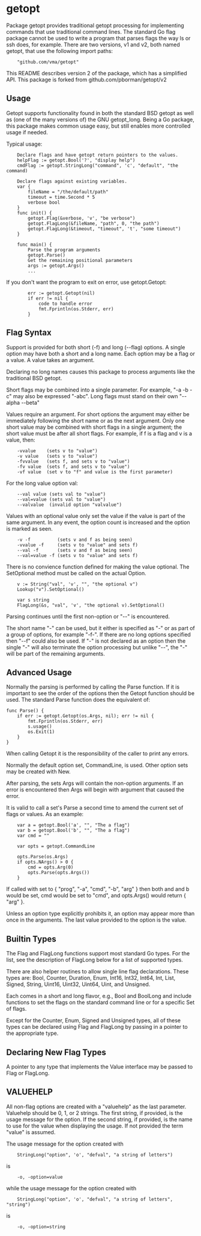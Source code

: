 # getopt

Package getopt provides traditional getopt processing for implementing
commands that use traditional command lines.  The standard Go flag package
cannot be used to write a program that parses flags the way ls or ssh does,
for example.  There are two versions, v1 and v2, both named getopt, that
use the following import paths:

```
	"github.com/vma/getopt"
```

This README describes version 2 of the package, which has a simplified API.
This package is forked from github.com/pborman/getopt/v2

## Usage

Getopt supports functionality found in both the standard BSD getopt as well
as (one of the many versions of) the GNU getopt\_long.  Being a Go package,
this package makes common usage easy, but still enables more controlled usage
if needed.

Typical usage:

```
	Declare flags and have getopt return pointers to the values.
	helpFlag := getopt.Bool('?', "display help")
	cmdFlag := getopt.StringLong("command", 'c', "default", "the command)

	Declare flags against existing variables.
	var {
		fileName = "/the/default/path"
		timeout = time.Second * 5
		verbose bool
	}
	func init() {
		getopt.Flag(&verbose, 'v', "be verbose")
		getopt.FlagLong(&fileName, "path", 0, "the path")
		getopt.FlagLong(&timeout, "timeout", 't', "some timeout")
	}

	func main() {
		Parse the program arguments
		getopt.Parse()
		Get the remaining positional parameters
		args := getopt.Args()
		...
```

If you don't want the program to exit on error, use getopt.Getopt:

```
		err := getopt.Getopt(nil)
		if err != nil {
			code to handle error
			fmt.Fprintln(os.Stderr, err)
		}
```

## Flag Syntax

Support is provided for both short (-f) and long (--flag) options.  A single
option may have both a short and a long name.  Each option may be a flag or a
value.  A value takes an argument.

Declaring no long names causes this package to process arguments like the
traditional BSD getopt.

Short flags may be combined into a single parameter.  For example, "-a -b -c"
may also be expressed "-abc".  Long flags must stand on their own "--alpha
--beta"

Values require an argument.  For short options the argument may either be
immediately following the short name or as the next argument.  Only one short
value may be combined with short flags in a single argument; the short value
must be after all short flags.  For example, if f is a flag and v is a value,
then:

```
	-vvalue    (sets v to "value")
	-v value   (sets v to "value")
	-fvvalue   (sets f, and sets v to "value")
	-fv value  (sets f, and sets v to "value")
	-vf value  (set v to "f" and value is the first parameter)
```

For the long value option val:

```
	--val value (sets val to "value")
	--val=value (sets val to "value")
	--valvalue  (invalid option "valvalue")
```

Values with an optional value only set the value if the value is part of the
same argument.  In any event, the option count is increased and the option is
marked as seen.

```
	-v -f          (sets v and f as being seen)
	-vvalue -f     (sets v to "value" and sets f)
	--val -f       (sets v and f as being seen)
	--val=value -f (sets v to "value" and sets f)
```

There is no convience function defined for making the value optional.  The
SetOptional method must be called on the actual Option.

```
	v := String("val", 'v', "", "the optional v")
	Lookup("v").SetOptional()

	var s string
	FlagLong(&s, "val", 'v', "the optional v).SetOptional()
```

Parsing continues until the first non-option or "--" is encountered.

The short name "-" can be used, but it either is specified as "-" or as part
of a group of options, for example "-f-".  If there are no long options
specified then "--f" could also be used.  If "-" is not declared as an option
then the single "-" will also terminate the option processing but unlike
"--", the "-" will be part of the remaining arguments.

## Advanced Usage

Normally the parsing is performed by calling the Parse function.  If it is
important to see the order of the options then the Getopt function should be
used.  The standard Parse function does the equivalent of:

```
func Parse() {
	if err := getopt.Getopt(os.Args, nil); err != nil {
		fmt.Fprintln(os.Stderr, err)
		s.usage()
		os.Exit(1)
	}
}
```

When calling Getopt it is the responsibility of the caller to print any
errors.

Normally the default option set, CommandLine, is used.  Other option sets may
be created with New.

After parsing, the sets Args will contain the non-option arguments.  If an
error is encountered then Args will begin with argument that caused the
error.

It is valid to call a set's Parse a second time to amend the current set of
flags or values.  As an example:

```
	var a = getopt.Bool('a', "", "The a flag")
	var b = getopt.Bool('b', "", "The a flag")
	var cmd = ""

	var opts = getopt.CommandLine

	opts.Parse(os.Args)
	if opts.NArgs() > 0 {
		cmd = opts.Arg(0)
		opts.Parse(opts.Args())
	}
```

If called with set to { "prog", "-a", "cmd", "-b", "arg" } then both and and
b would be set, cmd would be set to "cmd", and opts.Args() would return {
"arg" }.

Unless an option type explicitly prohibits it, an option may appear more than
once in the arguments.  The last value provided to the option is the value.

## Builtin Types

The Flag and FlagLong functions support most standard Go types.  For the
list, see the description of FlagLong below for a list of supported types.

There are also helper routines to allow single line flag declarations.  These
types are: Bool, Counter, Duration, Enum, Int16, Int32, Int64, Int, List,
Signed, String, Uint16, Uint32, Uint64, Uint, and Unsigned.

Each comes in a short and long flavor, e.g., Bool and BoolLong and include
functions to set the flags on the standard command line or for a specific Set
of flags.

Except for the Counter, Enum, Signed and Unsigned types, all of these types
can be declared using Flag and FlagLong by passing in a pointer to the
appropriate type.

## Declaring New Flag Types

A pointer to any type that implements the Value interface may be passed to
Flag or FlagLong.

## VALUEHELP

All non-flag options are created with a "valuehelp" as the last parameter.
Valuehelp should be 0, 1, or 2 strings.  The first string, if provided, is
the usage message for the option.  If the second string, if provided, is the
name to use for the value when displaying the usage.  If not provided the
term "value" is assumed.

The usage message for the option created with

```
	StringLong("option", 'o', "defval", "a string of letters")
```

is

```
	-o, -option=value
```
while the usage message for the option created with

```
	StringLong("option", 'o', "defval", "a string of letters", "string")
```

is

```
	-o, -option=string
```
